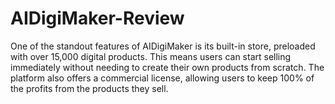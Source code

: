 # AIDigiMaker-Review
One of the standout features of AIDigiMaker is its built-in store, preloaded with over 15,000 digital products. This means users can start selling immediately without needing to create their own products from scratch. The platform also offers a commercial license, allowing users to keep 100% of the profits from the products they sell.
